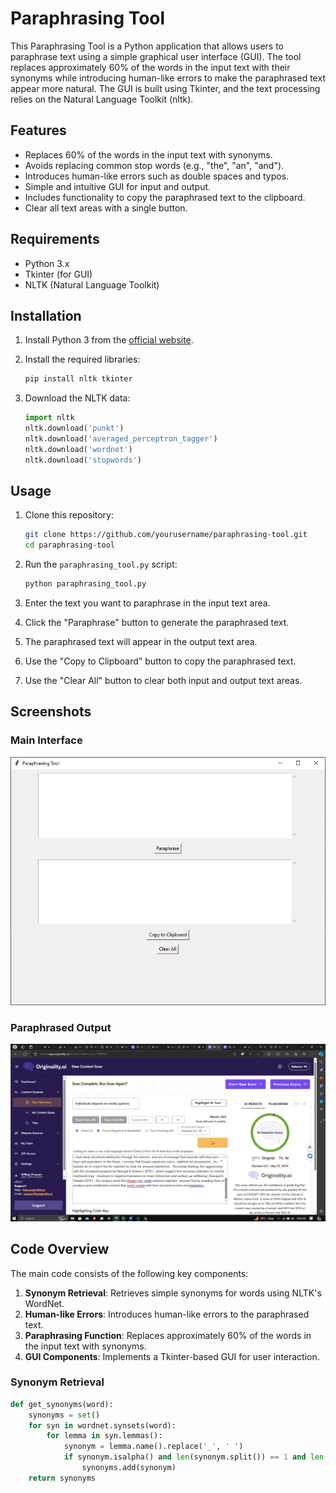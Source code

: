 # Paraphrasing Tool

This Paraphrasing Tool is a Python application that allows users to paraphrase text using a simple graphical user interface (GUI). The tool replaces approximately 60% of the words in the input text with their synonyms while introducing human-like errors to make the paraphrased text appear more natural. The GUI is built using Tkinter, and the text processing relies on the Natural Language Toolkit (nltk).

## Features

- Replaces 60% of the words in the input text with synonyms.
- Avoids replacing common stop words (e.g., "the", "an", "and").
- Introduces human-like errors such as double spaces and typos.
- Simple and intuitive GUI for input and output.
- Includes functionality to copy the paraphrased text to the clipboard.
- Clear all text areas with a single button.

## Requirements

- Python 3.x
- Tkinter (for GUI)
- NLTK (Natural Language Toolkit)

## Installation

1. Install Python 3 from the [official website](https://www.python.org/).

2. Install the required libraries:
    ```bash
    pip install nltk tkinter
    ```

3. Download the NLTK data:
    ```python
    import nltk
    nltk.download('punkt')
    nltk.download('averaged_perceptron_tagger')
    nltk.download('wordnet')
    nltk.download('stopwords')
    ```

## Usage

1. Clone this repository:
    ```bash
    git clone https://github.com/yourusername/paraphrasing-tool.git
    cd paraphrasing-tool
    ```

2. Run the `paraphrasing_tool.py` script:
    ```bash
    python paraphrasing_tool.py
    ```

3. Enter the text you want to paraphrase in the input text area.
4. Click the "Paraphrase" button to generate the paraphrased text.
5. The paraphrased text will appear in the output text area.
6. Use the "Copy to Clipboard" button to copy the paraphrased text.
7. Use the "Clear All" button to clear both input and output text areas.

## Screenshots

### Main Interface
![Main Interface](images/img.png)

### Paraphrased Output
![Paraphrased Output](images/vlcsnap-2024-05-26-09h43m52s204.png)

## Code Overview

The main code consists of the following key components:

1. **Synonym Retrieval**: Retrieves simple synonyms for words using NLTK's WordNet.
2. **Human-like Errors**: Introduces human-like errors to the paraphrased text.
3. **Paraphrasing Function**: Replaces approximately 60% of the words in the input text with synonyms.
4. **GUI Components**: Implements a Tkinter-based GUI for user interaction.

### Synonym Retrieval
```python
def get_synonyms(word):
    synonyms = set()
    for syn in wordnet.synsets(word):
        for lemma in syn.lemmas():
            synonym = lemma.name().replace('_', ' ')
            if synonym.isalpha() and len(synonym.split()) == 1 and len(synonym) <= 10:  # Filter out complex synonyms
                synonyms.add(synonym)
    return synonyms
